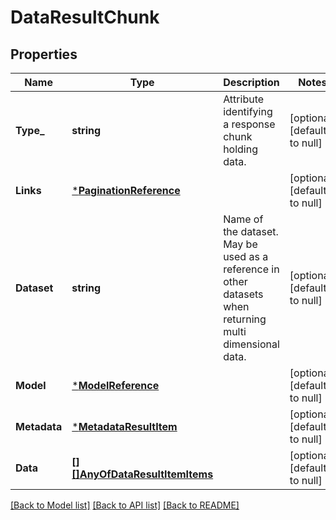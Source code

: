 # DataResultChunk

## Properties
Name | Type | Description | Notes
------------ | ------------- | ------------- | -------------
**Type_** | **string** | Attribute identifying a response chunk holding data. | [optional] [default to null]
**Links** | [***PaginationReference**](PaginationReference.md) |  | [optional] [default to null]
**Dataset** | **string** | Name of the dataset. May be used as a reference in other datasets when returning multi dimensional data. | [optional] [default to null]
**Model** | [***ModelReference**](ModelReference.md) |  | [optional] [default to null]
**Metadata** | [***MetadataResultItem**](MetadataResultItem.md) |  | [optional] [default to null]
**Data** | [**[][]AnyOfDataResultItemItems**](array.md) |  | [optional] [default to null]

[[Back to Model list]](../README.md#documentation-for-models) [[Back to API list]](../README.md#documentation-for-api-endpoints) [[Back to README]](../README.md)


